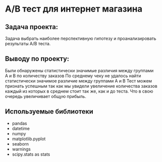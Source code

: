 # А/В тест для интернет магазина



## Задача проекта:

Задача выбрать наиболее перспективную гипотезу и проанализировать результаты А/В теста.




## Выводу по проекту:

Были обнаружены статистически значимые различия между группами А и В по количеству заказов 
По среднему чеку не удалось найти статистически значимое различие между группами А и В 
Тест можем признать успешным так как мы увидели увеличение количества заказов каждый из которых в среднем стоит так же, как и до теста. Что в свою очередь увеличивает общую прибыль.



## Используемые библиотеки
- pandas
- datetime
- numpy
- matplotlib.pyplot
- seaborn
- warnings
- scipy.stats as stats
